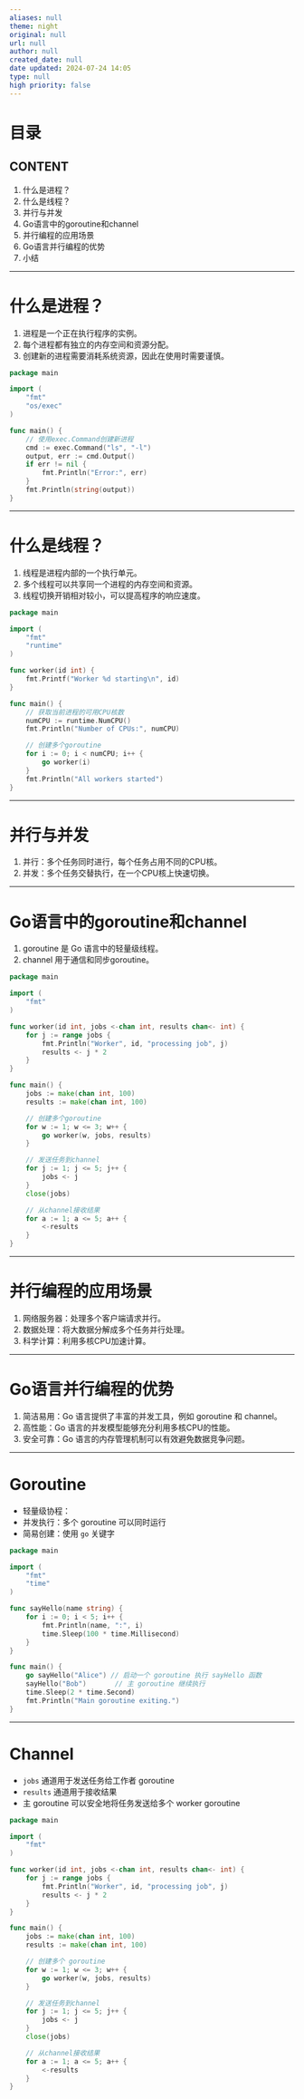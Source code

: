 ```yaml
---
aliases: null
theme: night
original: null
url: null
author: null
created_date: null
date updated: 2024-07-24 14:05
type: null
high priority: false
---
```


# 目录

## CONTENT

1. 什么是进程？
2. 什么是线程？
3. 并行与并发
4. Go语言中的goroutine和channel
5. 并行编程的应用场景
6. Go语言并行编程的优势
7. 小结

---

# 什么是进程？

1. 进程是一个正在执行程序的实例。
2. 每个进程都有独立的内存空间和资源分配。
3. 创建新的进程需要消耗系统资源，因此在使用时需要谨慎。

```go
package main

import (
	"fmt"
	"os/exec"
)

func main() {
	// 使用exec.Command创建新进程
	cmd := exec.Command("ls", "-l")
	output, err := cmd.Output()
	if err != nil {
		fmt.Println("Error:", err)
	}
	fmt.Println(string(output))
}
```

---

# 什么是线程？

1. 线程是进程内部的一个执行单元。
2. 多个线程可以共享同一个进程的内存空间和资源。
3. 线程切换开销相对较小，可以提高程序的响应速度。

```go
package main

import (
	"fmt"
	"runtime"
)

func worker(id int) {
	fmt.Printf("Worker %d starting\n", id)
}

func main() {
	// 获取当前进程的可用CPU核数
	numCPU := runtime.NumCPU()
	fmt.Println("Number of CPUs:", numCPU)

	// 创建多个goroutine
	for i := 0; i < numCPU; i++ {
		go worker(i)
	}
	fmt.Println("All workers started")
}
```

---

# 并行与并发

1. 并行：多个任务同时进行，每个任务占用不同的CPU核。
2. 并发：多个任务交替执行，在一个CPU核上快速切换。

---

# Go语言中的goroutine和channel

1. goroutine 是 Go 语言中的轻量级线程。
2. channel 用于通信和同步goroutine。

```go
package main

import (
	"fmt"
)

func worker(id int, jobs <-chan int, results chan<- int) {
	for j := range jobs {
		fmt.Println("Worker", id, "processing job", j)
		results <- j * 2
	}
}

func main() {
	jobs := make(chan int, 100)
	results := make(chan int, 100)

	// 创建多个goroutine
	for w := 1; w <= 3; w++ {
		go worker(w, jobs, results)
	}

	// 发送任务到channel
	for j := 1; j <= 5; j++ {
		jobs <- j
	}
	close(jobs)

	// 从channel接收结果
	for a := 1; a <= 5; a++ {
		<-results
	}
}
```

---

# 并行编程的应用场景

1. 网络服务器：处理多个客户端请求并行。
2. 数据处理：将大数据分解成多个任务并行处理。
3. 科学计算：利用多核CPU加速计算。

---

# Go语言并行编程的优势

1. 简洁易用：Go 语言提供了丰富的并发工具，例如 goroutine 和 channel。
2. 高性能：Go 语言的并发模型能够充分利用多核CPU的性能。
3. 安全可靠：Go 语言的内存管理机制可以有效避免数据竞争问题。
---
# **Goroutine**

* 轻量级协程：
* 并发执行：多个 goroutine 可以同时运行
* 简易创建：使用 `go` 关键字

```go
package main

import (
	"fmt"
	"time"
)

func sayHello(name string) {
	for i := 0; i < 5; i++ {
		fmt.Println(name, ":", i)
		time.Sleep(100 * time.Millisecond)
	}
}

func main() {
	go sayHello("Alice") // 启动一个 goroutine 执行 sayHello 函数
	sayHello("Bob")       // 主 goroutine 继续执行
	time.Sleep(2 * time.Second)
	fmt.Println("Main goroutine exiting.")
}
```


---

# **Channel**

- `jobs` 通道用于发送任务给工作者 goroutine
- `results` 通道用于接收结果
- 主 goroutine 可以安全地将任务发送给多个 worker goroutine

```go
package main

import (
	"fmt"
)

func worker(id int, jobs <-chan int, results chan<- int) {
	for j := range jobs {
		fmt.Println("Worker", id, "processing job", j)
		results <- j * 2
	}
}

func main() {
	jobs := make(chan int, 100)
	results := make(chan int, 100)

	// 创建多个 goroutine
	for w := 1; w <= 3; w++ {
		go worker(w, jobs, results)
	}

	// 发送任务到channel
	for j := 1; j <= 5; j++ {
		jobs <- j
	}
	close(jobs)

	// 从channel接收结果
	for a := 1; a <= 5; a++ {
		<-results
	}
}
```







